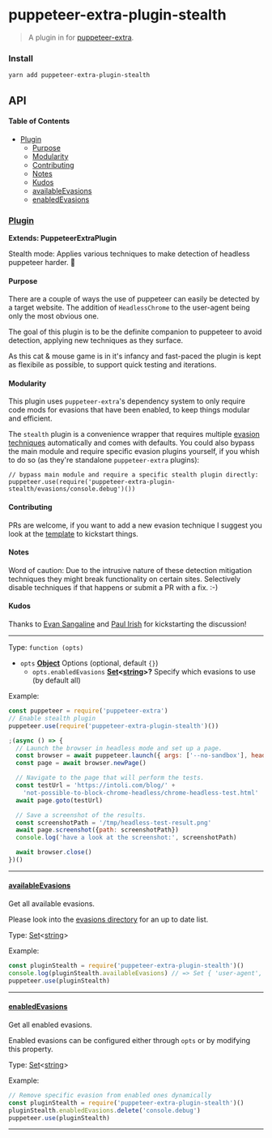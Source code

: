 # puppeteer-extra-plugin-stealth

> A plugin in for [puppeteer-extra](https://github.com/berstend/puppeteer-extra).

### Install

```bash
yarn add puppeteer-extra-plugin-stealth
```

## API

<!-- Generated by documentation.js. Update this documentation by updating the source code. -->

#### Table of Contents

-   [Plugin](#plugin)
    -   [Purpose](#purpose)
    -   [Modularity](#modularity)
    -   [Contributing](#contributing)
    -   [Notes](#notes)
    -   [Kudos](#kudos)
    -   [availableEvasions](#availableevasions)
    -   [enabledEvasions](#enabledevasions)

### [Plugin](https://github.com/berstend/puppeteer-extra/blob/fca4ed980a273a9ae6da2af6fa9a166cbc7c14bf/packages/puppeteer-extra-plugin-stealth/index.js#L75-L144)

**Extends: PuppeteerExtraPlugin**

Stealth mode: Applies various techniques to make detection of headless puppeteer harder. 💯

#### Purpose

There are a couple of ways the use of puppeteer can easily be detected by a target website.
The addition of `HeadlessChrome` to the user-agent being only the most obvious one.

The goal of this plugin is to be the definite companion to puppeteer to avoid
detection, applying new techniques as they surface.

As this cat & mouse game is in it's infancy and fast-paced the plugin
is kept as flexibile as possible, to support quick testing and iterations.

#### Modularity

This plugin uses `puppeteer-extra`'s dependency system to only require
code mods for evasions that have been enabled, to keep things modular and efficient.

The `stealth` plugin is a convenience wrapper that requires multiple [evasion techniques](./evasions/)
automatically and comes with defaults. You could also bypass the main module and require
specific evasion plugins yourself, if you whish to do so (as they're standalone `puppeteer-extra` plugins):

```es6
// bypass main module and require a specific stealth plugin directly:
puppeteer.use(require('puppeteer-extra-plugin-stealth/evasions/console.debug')())
```

#### Contributing

PRs are welcome, if you want to add a new evasion technique I suggest you
look at the [template](./evasions/_template) to kickstart things.

#### Notes

Word of caution: Due to the intrusive nature of these detection mitigation techniques
they might break functionality on certain sites. Selectively disable techniques if that happens or submit a PR with a fix. :-)

#### Kudos

Thanks to [Evan Sangaline](https://intoli.com/blog/not-possible-to-block-chrome-headless/) and [Paul Irish](https://github.com/paulirish/headless-cat-n-mouse) for kickstarting the discussion!

* * *

Type: `function (opts)`

-   `opts` **[Object](https://developer.mozilla.org/docs/Web/JavaScript/Reference/Global_Objects/Object)** Options (optional, default `{}`)
    -   `opts.enabledEvasions` **[Set](https://developer.mozilla.org/docs/Web/JavaScript/Reference/Global_Objects/Set)&lt;[string](https://developer.mozilla.org/docs/Web/JavaScript/Reference/Global_Objects/String)>?** Specify which evasions to use (by default all)

Example:

```javascript
const puppeteer = require('puppeteer-extra')
// Enable stealth plugin
puppeteer.use(require('puppeteer-extra-plugin-stealth')())

;(async () => {
  // Launch the browser in headless mode and set up a page.
  const browser = await puppeteer.launch({ args: ['--no-sandbox'], headless: true })
  const page = await browser.newPage()

  // Navigate to the page that will perform the tests.
  const testUrl = 'https://intoli.com/blog/' +
    'not-possible-to-block-chrome-headless/chrome-headless-test.html'
  await page.goto(testUrl)

  // Save a screenshot of the results.
  const screenshotPath = '/tmp/headless-test-result.png'
  await page.screenshot({path: screenshotPath})
  console.log('have a look at the screenshot:', screenshotPath)

  await browser.close()
})()
```

* * *

#### [availableEvasions](https://github.com/berstend/puppeteer-extra/blob/fca4ed980a273a9ae6da2af6fa9a166cbc7c14bf/packages/puppeteer-extra-plugin-stealth/index.js#L123-L123)

Get all available evasions.

Please look into the [evasions directory](./evasions/) for an up to date list.

Type: [Set](https://developer.mozilla.org/docs/Web/JavaScript/Reference/Global_Objects/Set)&lt;[string](https://developer.mozilla.org/docs/Web/JavaScript/Reference/Global_Objects/String)>

Example:

```javascript
const pluginStealth = require('puppeteer-extra-plugin-stealth')()
console.log(pluginStealth.availableEvasions) // => Set { 'user-agent', 'console.debug' }
puppeteer.use(pluginStealth)
```

* * *

#### [enabledEvasions](https://github.com/berstend/puppeteer-extra/blob/fca4ed980a273a9ae6da2af6fa9a166cbc7c14bf/packages/puppeteer-extra-plugin-stealth/index.js#L138-L138)

Get all enabled evasions.

Enabled evasions can be configured either through `opts` or by modifying this property.

Type: [Set](https://developer.mozilla.org/docs/Web/JavaScript/Reference/Global_Objects/Set)&lt;[string](https://developer.mozilla.org/docs/Web/JavaScript/Reference/Global_Objects/String)>

Example:

```javascript
// Remove specific evasion from enabled ones dynamically
const pluginStealth = require('puppeteer-extra-plugin-stealth')()
pluginStealth.enabledEvasions.delete('console.debug')
puppeteer.use(pluginStealth)
```

* * *
